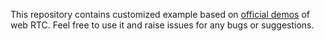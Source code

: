 This repository contains customized example based on [official demos](https://github.com/AgoraIO-Community/AgoraWebSDK-NG) of web RTC. Feel free to use it and raise issues for any bugs or suggestions.

